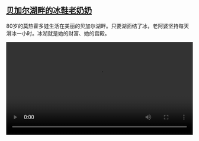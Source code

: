 <!--1610114066000-->
[贝加尔湖畔的冰鞋老奶奶](https://www.dw.com/zh/%E8%B4%9D%E5%8A%A0%E5%B0%94%E6%B9%96%E7%95%94%E7%9A%84%E5%86%B0%E9%9E%8B%E8%80%81%E5%A5%B6%E5%A5%B6/a-56172252)
------

<p>80岁的莫热霍多娃生活在美丽的贝加尔湖畔。只要湖面结了冰，老阿婆坚持每天滑冰一小时。冰湖就是她的财富、她的宫殿。</small></p><video src="https://tvdownloaddw-a.akamaihd.net/dwtv_video/flv/vdt_zh/2021/bchi210108_001_cf814baikal_sd_sor.mp4" controls style="width:100%"></video>
